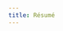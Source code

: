 ```yaml
---
title: Résumé
---
```

<!-- We need to leave this here to force the hire/list.html template to render. -->

